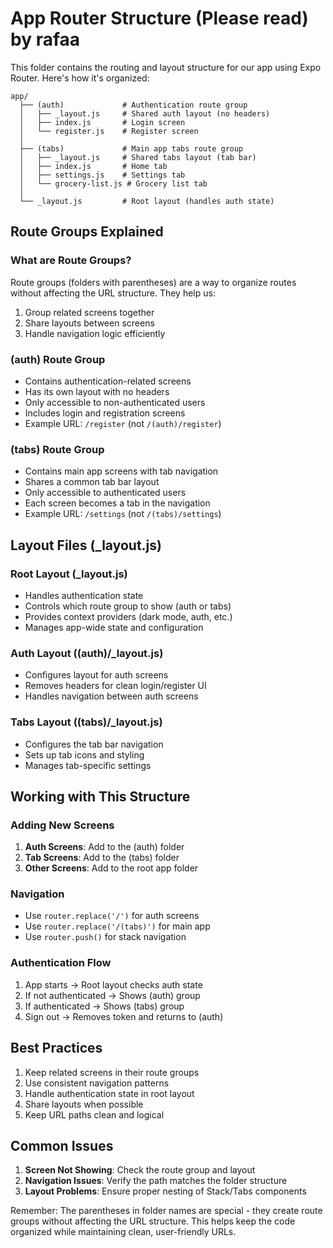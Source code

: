 # App Router Structure   (Please read) by rafaa

This folder contains the routing and layout structure for our app using Expo Router. Here's how it's organized:

```
app/
  ├── (auth)             # Authentication route group
  │   ├── _layout.js     # Shared auth layout (no headers)
  │   ├── index.js       # Login screen
  │   └── register.js    # Register screen
  │
  ├── (tabs)             # Main app tabs route group
  │   ├── _layout.js     # Shared tabs layout (tab bar)
  │   ├── index.js       # Home tab
  │   ├── settings.js    # Settings tab
  │   └── grocery-list.js # Grocery list tab
  │
  └── _layout.js         # Root layout (handles auth state)
```

## Route Groups Explained

### What are Route Groups?
Route groups (folders with parentheses) are a way to organize routes without affecting the URL structure. They help us:
1. Group related screens together
2. Share layouts between screens
3. Handle navigation logic efficiently

### (auth) Route Group
- Contains authentication-related screens
- Has its own layout with no headers
- Only accessible to non-authenticated users
- Includes login and registration screens
- Example URL: `/register` (not `/(auth)/register`)

### (tabs) Route Group
- Contains main app screens with tab navigation
- Shares a common tab bar layout
- Only accessible to authenticated users
- Each screen becomes a tab in the navigation
- Example URL: `/settings` (not `/(tabs)/settings`)

## Layout Files (_layout.js)

### Root Layout (_layout.js)
- Handles authentication state
- Controls which route group to show (auth or tabs)
- Provides context providers (dark mode, auth, etc.)
- Manages app-wide state and configuration

### Auth Layout ((auth)/_layout.js)
- Configures layout for auth screens
- Removes headers for clean login/register UI
- Handles navigation between auth screens

### Tabs Layout ((tabs)/_layout.js)
- Configures the tab bar navigation
- Sets up tab icons and styling
- Manages tab-specific settings

## Working with This Structure

### Adding New Screens
1. **Auth Screens**: Add to the (auth) folder
2. **Tab Screens**: Add to the (tabs) folder
3. **Other Screens**: Add to the root app folder

### Navigation
- Use `router.replace('/')` for auth screens
- Use `router.replace('/(tabs)')` for main app
- Use `router.push()` for stack navigation

### Authentication Flow
1. App starts → Root layout checks auth state
2. If not authenticated → Shows (auth) group
3. If authenticated → Shows (tabs) group
4. Sign out → Removes token and returns to (auth)

## Best Practices
1. Keep related screens in their route groups
2. Use consistent navigation patterns
3. Handle authentication state in root layout
4. Share layouts when possible
5. Keep URL paths clean and logical

## Common Issues
1. **Screen Not Showing**: Check the route group and layout
2. **Navigation Issues**: Verify the path matches the folder structure
3. **Layout Problems**: Ensure proper nesting of Stack/Tabs components

Remember: The parentheses in folder names are special - they create route groups without affecting the URL structure. This helps keep the code organized while maintaining clean, user-friendly URLs.
